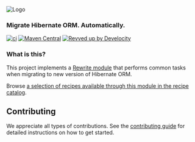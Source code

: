![Logo](https://github.com/openrewrite/rewrite/raw/main/doc/logo-oss.png)
### Migrate Hibernate ORM. Automatically.

[![ci](https://github.com/openrewrite/rewrite-hibernate/actions/workflows/ci.yml/badge.svg)](https://github.com/openrewrite/rewrite-hibernate/actions/workflows/ci.yml)
[![Maven Central](https://img.shields.io/maven-central/v/org.openrewrite.recipe/rewrite-hibernate.svg)](https://mvnrepository.com/artifact/org.openrewrite.recipe/rewrite-hibernate)
[![Revved up by Develocity](https://img.shields.io/badge/Revved%20up%20by-Develocity-06A0CE?logo=Gradle&labelColor=02303A)](https://ge.openrewrite.org/scans)

### What is this?

This project implements a [Rewrite module](https://github.com/openrewrite/rewrite) that performs common tasks when migrating to new version of Hibernate ORM.  

Browse [a selection of recipes available through this module in the recipe catalog](https://docs.openrewrite.org/recipes/hibernate).

## Contributing

We appreciate all types of contributions. See the [contributing guide](https://github.com/openrewrite/.github/blob/main/CONTRIBUTING.md) for detailed instructions on how to get started.
